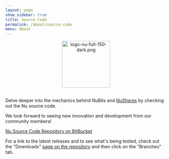 ```yaml
---
layout: page
show_sidebar: true
title: Source Code
permalink: /about/source-code
menu: About
---
```

<center><img src="{{ site.url }}/assets/logo-nu-full-150-dark.png" width="150" height="146" alt="logo-nu-full-150-dark.png" /></center><br>

Delve deeper into the mechanics behind NuBits and [NuShares](/NuShares/introduction) by checking out the Nu source code.

We look forward to seeing new innovation and development from our community members!

[Nu Source Code Repository on BitBucket](https://bitbucket.org/JordanLeePeershares/nubit/overview)

For a link to the latest releases and to see what's being tested, check out the "Downloads" [page on the repository](https://bitbucket.org/JordanLeePeershares/nubit/downloads#branch-downloads) and then click on the "Branches" tab.
